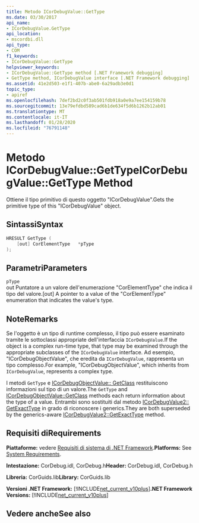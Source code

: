 ```yaml
---
title: Metodo ICorDebugValue::GetType
ms.date: 03/30/2017
api_name:
- ICorDebugValue.GetType
api_location:
- mscordbi.dll
api_type:
- COM
f1_keywords:
- ICorDebugValue::GetType
helpviewer_keywords:
- ICorDebugValue::GetType method [.NET Framework debugging]
- GetType method, ICorDebugValue interface [.NET Framework debugging]
ms.assetid: 41e2d503-e1f1-407b-abe0-6a29adb3e0d1
topic_type:
- apiref
ms.openlocfilehash: 7def2bd2c0f3ab501fdb918a0e9a7ee154159b78
ms.sourcegitcommit: 13e79efdbd589cad6b1de634f5d6b1262b12ab01
ms.translationtype: MT
ms.contentlocale: it-IT
ms.lasthandoff: 01/28/2020
ms.locfileid: "76791148"
---
```

# <a name="icordebugvaluegettype-method"></a><span data-ttu-id="20d73-102">Metodo ICorDebugValue::GetType</span><span class="sxs-lookup"><span data-stu-id="20d73-102">ICorDebugValue::GetType Method</span></span>
<span data-ttu-id="20d73-103">Ottiene il tipo primitivo di questo oggetto "ICorDebugValue".</span><span class="sxs-lookup"><span data-stu-id="20d73-103">Gets the primitive type of this "ICorDebugValue" object.</span></span>  
  
## <a name="syntax"></a><span data-ttu-id="20d73-104">Sintassi</span><span class="sxs-lookup"><span data-stu-id="20d73-104">Syntax</span></span>  
  
```cpp  
HRESULT GetType (  
    [out] CorElementType   *pType  
);  
```  
  
## <a name="parameters"></a><span data-ttu-id="20d73-105">Parametri</span><span class="sxs-lookup"><span data-stu-id="20d73-105">Parameters</span></span>  
 `pType`  
 <span data-ttu-id="20d73-106">out Puntatore a un valore dell'enumerazione "CorElementType" che indica il tipo del valore.</span><span class="sxs-lookup"><span data-stu-id="20d73-106">[out] A pointer to a value of the "CorElementType" enumeration that indicates the value's type.</span></span>  
  
## <a name="remarks"></a><span data-ttu-id="20d73-107">Note</span><span class="sxs-lookup"><span data-stu-id="20d73-107">Remarks</span></span>  
 <span data-ttu-id="20d73-108">Se l'oggetto è un tipo di runtime complesso, il tipo può essere esaminato tramite le sottoclassi appropriate dell'interfaccia `ICorDebugValue`.</span><span class="sxs-lookup"><span data-stu-id="20d73-108">If the object is a complex run-time type, that type may be examined through the appropriate subclasses of the `ICorDebugValue` interface.</span></span> <span data-ttu-id="20d73-109">Ad esempio, "ICorDebugObjectValue", che eredita da `ICorDebugValue`, rappresenta un tipo complesso.</span><span class="sxs-lookup"><span data-stu-id="20d73-109">For example, "ICorDebugObjectValue", which inherits from `ICorDebugValue`, represents a complex type.</span></span>  
  
 <span data-ttu-id="20d73-110">I metodi `GetType` e [ICorDebugObjectValue:: GetClass](icordebugobjectvalue-getclass-method.md) restituiscono informazioni sul tipo di un valore.</span><span class="sxs-lookup"><span data-stu-id="20d73-110">The `GetType` and [ICorDebugObjectValue::GetClass](icordebugobjectvalue-getclass-method.md) methods each return information about the type of a value.</span></span> <span data-ttu-id="20d73-111">Entrambi sono sostituiti dal metodo [ICorDebugValue2:: GetExactType](icordebugvalue2-getexacttype-method.md) in grado di riconoscere i generics.</span><span class="sxs-lookup"><span data-stu-id="20d73-111">They are both superseded by the generics-aware [ICorDebugValue2::GetExactType](icordebugvalue2-getexacttype-method.md) method.</span></span>  
  
## <a name="requirements"></a><span data-ttu-id="20d73-112">Requisiti di</span><span class="sxs-lookup"><span data-stu-id="20d73-112">Requirements</span></span>  
 <span data-ttu-id="20d73-113">**Piattaforme:** vedere [Requisiti di sistema di .NET Framework](../../../../docs/framework/get-started/system-requirements.md).</span><span class="sxs-lookup"><span data-stu-id="20d73-113">**Platforms:** See [System Requirements](../../../../docs/framework/get-started/system-requirements.md).</span></span>  
  
 <span data-ttu-id="20d73-114">**Intestazione:** CorDebug.idl, CorDebug.h</span><span class="sxs-lookup"><span data-stu-id="20d73-114">**Header:** CorDebug.idl, CorDebug.h</span></span>  
  
 <span data-ttu-id="20d73-115">**Libreria:** CorGuids.lib</span><span class="sxs-lookup"><span data-stu-id="20d73-115">**Library:** CorGuids.lib</span></span>  
  
 <span data-ttu-id="20d73-116">**Versioni .NET Framework:** [!INCLUDE[net_current_v10plus](../../../../includes/net-current-v10plus-md.md)]</span><span class="sxs-lookup"><span data-stu-id="20d73-116">**.NET Framework Versions:** [!INCLUDE[net_current_v10plus](../../../../includes/net-current-v10plus-md.md)]</span></span>  
  
## <a name="see-also"></a><span data-ttu-id="20d73-117">Vedere anche</span><span class="sxs-lookup"><span data-stu-id="20d73-117">See also</span></span>
